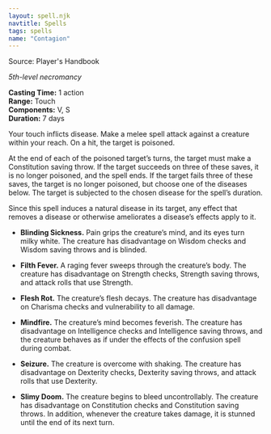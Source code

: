 ```yaml
---
layout: spell.njk
navtitle: Spells
tags: spells
name: "Contagion"
---
```

Source: Player's Handbook

_5th-level necromancy_

**Casting Time:** 1 action  
**Range:** Touch  
**Components:** V, S  
**Duration:** 7 days

Your touch inflicts disease. Make a melee spell attack against a creature within your reach. On a hit, the target is poisoned.

At the end of each of the poisoned target’s turns, the target must make a Constitution saving throw. If the target succeeds on three of these saves, it is no longer poisoned, and the spell ends. If the target fails three of these saves, the target is no longer poisoned, but choose one of the diseases below. The target is subjected to the chosen disease for the spell’s duration.

Since this spell induces a natural disease in its target, any effect that removes a disease or otherwise ameliorates a disease’s effects apply to it.

- **Blinding Sickness.** Pain grips the creature’s mind, and its eyes turn milky white. The creature has disadvantage on Wisdom checks and Wisdom saving throws and is blinded.

- **Filth Fever.** A raging fever sweeps through the creature’s body. The creature has disadvantage on Strength checks, Strength saving throws, and attack rolls that use Strength.

- **Flesh Rot.** The creature’s flesh decays. The creature has disadvantage on Charisma checks and vulnerability to all damage.

- **Mindfire.** The creature’s mind becomes feverish. The creature has disadvantage on Intelligence checks and Intelligence saving throws, and the creature behaves as if under the effects of the confusion spell during combat.

- **Seizure.** The creature is overcome with shaking. The creature has disadvantage on Dexterity checks, Dexterity saving throws, and attack rolls that use Dexterity.

- **Slimy Doom.** The creature begins to bleed uncontrollably. The creature has disadvantage on Constitution checks and Constitution saving throws. In addition, whenever the creature takes damage, it is stunned until the end of its next turn.